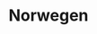 ---
title: "Norwegen"
description: "Alle Artikel mit dem Stichwort Norwegen."
slug: norwegen
name: Norwegen
---